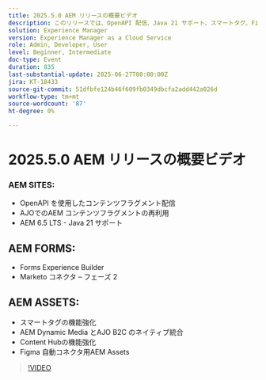 ```yaml
---
title: 2025.5.0 AEM リリースの概要ビデオ
description: このリリースでは、OpenAPI 配信、Java 21 サポート、スマートタグ、Figma コネクタ、Dynamic Media for AJO B2C など、AEM Sites、Forms、Assetsの更新が含まれます。
solution: Experience Manager
version: Experience Manager as a Cloud Service
role: Admin, Developer, User
level: Beginner, Intermediate
doc-type: Event
duration: 835
last-substantial-update: 2025-06-27T00:00:00Z
jira: KT-18433
source-git-commit: 51dfbfe124b46f609fb0349dbcfa2add442a026d
workflow-type: tm+mt
source-wordcount: '87'
ht-degree: 0%

---
```



# 2025.5.0 AEM リリースの概要ビデオ

### AEM SITES:

* OpenAPI を使用したコンテンツフラグメント配信
* AJOでのAEM コンテンツフラグメントの再利用
* AEM 6.5 LTS - Java 21 サポート

## AEM FORMS:

* Forms Experience Builder
* Marketo コネクタ – フェーズ 2

## AEM ASSETS:

* スマートタグの機能強化
* AEM Dynamic Media とAJO B2C のネイティブ統合
* Content Hubの機能強化
* Figma 自動コネクタ用AEM Assets

>[!VIDEO](https://video.tv.adobe.com/v/3464351/?learn=on&enablevpops&captions=jpn)
